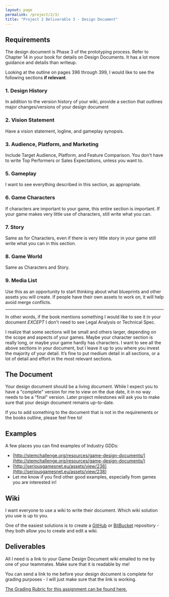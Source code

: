 ```yaml
---
layout: page
permalink: /project/2/3/
title: "Project 2 Deliverable 3 - Design Document"
---
```


## Requirements

The design document is Phase 3 of the prototyping process.
Refer to Chapter 14 in your book for details on Design Documents.
It has a lot more guidance and details than writeup.

Looking at the outline on pages 396 through 399, I would like to see the following sections **if relevant**.

### 1. Design History
In addition to the version history of your wiki, provide a section that outlines major changes/versions of your design document

### 2. Vision Statement
Have a vision statement, logline, and gameplay synopsis.

### 3. Audience, Platform, and Marketing
Include Target Audience, Platform, and Feature Comparison.
You don't have to write Top Performers or Sales Expectations, unless you want to.

### 5. Gameplay
I want to see everything described in this section, as appropriate.

### 6. Game Characters
If characters are important to your game, this entire section is important.
If your game makes very little use of characters, still write what you can.

### 7. Story
Same as for Characters, even if there is very little story in your game still write what you can in this section.

### 8. Game World
Same as Characters and Story.

### 9. Media List
Use this as an opportunity to start thinking about what blueprints and other assets you will create.
If people have their own assets to work on, it will help avoid merge conflicts.

---

In other words, if the book mentions something I would like to see it in your document *EXCEPT* I don't need to see Legal Analysis or Technical Spec.

I realize that some sections will be small and others larger, depending on the scope and aspects of your games.
Maybe your character section is really long, or maybe your game hardly has characters.
I want to see all the above sections in your document, but I leave it up to you where you invest the majority of your detail.
It’s fine to put medium detail in all sections, or a lot of detail and effort in the most relevant sections.

## The Document

Your design document should be a living document.
While I expect you to have a "complete" version for me to view on the due date, it in no way needs to be a "final" version.
Later project milestones will ask you to make sure that your design document remains up-to-date.

If you to add something to the document that is not in the requirements or the books outline, please feel free to!

## Examples

A few places you can find examples of Industry GDDs:

* [http://stemchallenge.org/resources/game-design-documents/](http://stemchallenge.org/resources/game-design-documents/)
* [http://seriousgamesnet.eu/assets/view/238](http://seriousgamesnet.eu/assets/view/238)
* Let me know if you find other good examples, especially from games you are interested in!

## Wiki

I want everyone to use a wiki to write their document.
Which wiki solution you use is up to you.

One of the easiest solutions is to create a [GitHub](https://help.github.com/articles/about-github-wikis/) or [BitBucket](https://bitbucket.org/) repository - they both allow you to create and edit a wiki.

## Deliverables

All I need is a link to your Game Design Document wiki emailed to me by one of your teammates.
Make sure that it is readable by me!

You can send a link to me before your design document is complete for grading purposes - I will just make sure that the link is working.

[The Grading Rubric for this assignment can be found here.](https://docs.google.com/document/d/1Hkjcd4ArfcE06aCpJBz2N9cyycsbK9SFlsFJsKgQH2Q/edit?usp=sharing)
